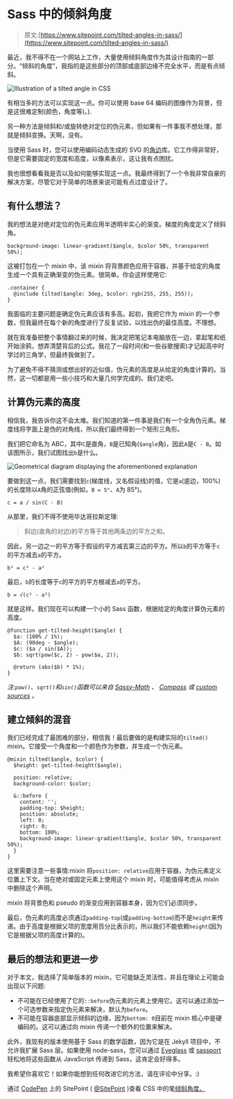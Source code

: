 # Sass 中的倾斜角度

> 原文:[https://www.sitepoint.com/tilted-angles-in-sass/](https://www.sitepoint.com/tilted-angles-in-sass/)

最近，我不得不在一个网站上工作，大量使用倾斜角度作为其设计指南的一部分。“倾斜的角度”，我指的是这些部分的顶部或底部边缘不完全水平，而是有点倾斜。

![Illustration of a tilted angle in CSS](../Images/d55143c090c3ff655c531c65fab587da.png)

有相当多的方法可以实现这一点。你可以使用 base 64 编码的图像作为背景，但是这很难定制(颜色，角度等)。).

另一种方法是倾斜和/或旋转绝对定位的伪元素，但如果有一件事我不想处理，那就是倾斜变换。天啊，没有。

当使用 Sass 时，您可以使用编码动态生成的 SVG 的[角边](https://github.com/josephfusco/angled-edges)库。它工作得非常好，但是它需要固定的宽度和高度，以像素表示，这让我有点困扰。

我也很想看看我是否以及如何能够实现这一点。我最终得到了一个令我非常自豪的解决方案，尽管它对于简单的场景来说可能有点过度设计了。

## 有什么想法？

我的想法是对绝对定位的伪元素应用半透明半实心的渐变。梯度的角度定义了倾斜角。

```
background-image: linear-gradient($angle, $color 50%, transparent 50%);
```

这被打包在一个 mixin 中，该 mixin 将背景颜色应用于容器，并基于给定的角度生成一个具有正确渐变的伪元素。很简单。你会这样使用它:

```
.container {
  @include tilted($angle: 3deg, $color: rgb(255, 255, 255));
}
```

我面临的主要问题是确定伪元素应该有多高。起初，我把它作为 mixin 的一个参数，但我最终在每个新的角度进行了反复试验，以找出伪的最佳高度。不理想。

就在我准备把整个事情翻过来的时候，我决定把笔记本电脑放在一边，拿起笔和纸开始涂鸦，想弄清楚背后的公式。我花了一段时间(和一些谷歌搜索)才记起高中时学过的三角学，但最终我做到了。

为了避免不得不猜测或想出好的近似值，伪元素的高度是从给定的角度计算的。当然，这一切都是用一些小技巧和大量几何学完成的。我们走吧。

## 计算伪元素的高度

相信我，我告诉你这不会太难。我们知道的第一件事是我们有一个全角伪元素。梯度线将字面上是伪的对角线，所以我们最终得到一个矩形三角形。

我们把它命名为 ABC，其中`C`是直角，`B`是已知角(`$angle`角)，因此`A`是`C - B`。如该图所示，我们试图找出`b`是什么。

![Geometrical diagram displaying the aforementioned explanation](../Images/83a63ebc4ba160bf1077413b136ffba1.png)

要做到这一点，我们需要找到`c`(梯度线，又名假设线)的值，它是`a`(底边，100%)的长度除以`A`角的正弦值(例如，`B = 5°`、`A`为 85°)。

```
c = a / sin(C - B)
```

从那里，我们不得不使用毕达哥拉斯定理:

> 斜边(直角的对边)的平方等于其他两条边的平方之和。

因此，另一边之一的平方等于假设的平方减去第三边的平方。所以`b`的平方等于`c`的平方减去`a`的平方。

```
b² = c² - a²
```

最后，`b`的长度等于`c`的平方的平方根减去`a`的平方。

```
b = √(c² - a²)
```

就是这样。我们现在可以构建一个小的 Sass 函数，根据给定的角度计算伪元素的高度。

```
@function get-tilted-height($angle) {
  $a: (100% / 1%);
  $A: (90deg - $angle);
  $c: ($a / sin($A));
  $b: sqrt(pow($c, 2) - pow($a, 2));

  @return (abs($b) * 1%);
}
```

*注:`pow()`、`sqrt()`和`sin()`函数可以来自 [Sassy-Math](https://github.com/at-import/Sassy-math) 、 [Compass](http://compass-style.org/) 或 [custom](https://unindented.org/articles/trigonometry-in-sass/) [sources](http://thesassway.com/advanced/inverse-trigonometric-functions-with-sass) 。*

## 建立倾斜的混音

我们已经完成了最困难的部分，相信我！最后要做的是构建实际的`tilted()` mixin。它接受一个角度和一个颜色作为参数，并生成一个伪元素。

```
@mixin tilted($angle, $color) {
  $height: get-tilted-height($angle);

  position: relative;
  background-color: $color;

  &::before {
    content: '';
    padding-top: $height;
    position: absolute;
    left: 0;
    right: 0;
    bottom: 100%;
    background-image: linear-gradient($angle, $color 50%, transparent 50%);
  }
}
```

这里需要注意一些事情:mixin 将`position: relative`应用于容器，为伪元素定义位置上下文。当在绝对或固定元素上使用这个 mixin 时，可能值得考虑从 mixin 中删除这个声明。

mixin 将背景色和 pseudo 的渐变应用到容器本身，因为它们必须同步。

最后，伪元素的高度必须通过`padding-top`(或`padding-bottom`)而不是`height`来传递。由于高度是根据父项的宽度用百分比表示的，所以我们不能依赖`height`(因为它是根据父项的高度计算的)。

## 最后的想法和更进一步

对于本文，我选择了简单版本的 mixin，它可能缺乏灵活性，并且在理论上可能会出现以下问题:

*   不可能在已经使用了它的`::before`伪元素的元素上使用它。这可以通过添加一个可选参数来指定伪元素来解决，默认为`before`。
*   不可能在容器底部显示倾斜的边缘，因为`bottom: 0`目前在 mixin 核心中是硬编码的。这可以通过向 mixin 传递一个额外的位置来解决。

此外，我现有的版本使用基于 Sass 的数学函数，因为它是在 Jekyll 项目中，不允许我扩展 Sass 层。如果使用 node-sass，您可以通过 [Eyeglass](https://github.com/sass-eyeglass/eyeglass) 或 [sassport](https://github.com/davidkpiano/sassport) 轻松地将这些函数从 JavaScript 传递到 Sass，这肯定会好得多。

我希望你喜欢它！如果你能想到任何改进它的方法，请在评论中分享。:)

通过 [CodePen](http://codepen.io) 上的 SitePoint ( [@SitePoint](http://codepen.io/SitePoint) )查看 CSS 中的笔[倾斜角度。](http://codepen.io/SitePoint/pen/dppJzX/)